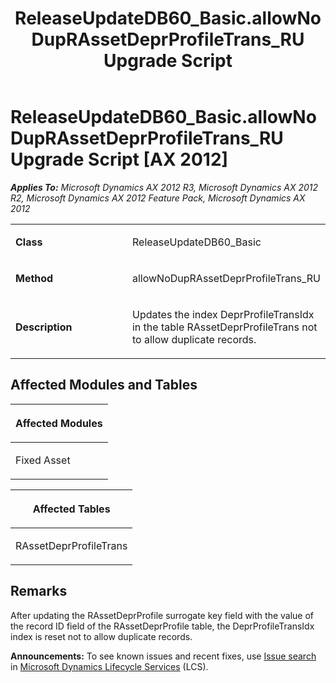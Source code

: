 ﻿---
title: ReleaseUpdateDB60_Basic.allowNoDupRAssetDeprProfileTrans_RU Upgrade Script
TOCTitle: ReleaseUpdateDB60_Basic.allowNoDupRAssetDeprProfileTrans_RU Upgrade Script
ms:assetid: 9d942324-15e7-e8d0-b912-5ba807c9d671
ms:mtpsurl: https://msdn.microsoft.com/en-us/library/JJ736629(v=AX.60)
ms:contentKeyID: 49710070
ms.date: 05/18/2015
mtps_version: v=AX.60
---

# ReleaseUpdateDB60\_Basic.allowNoDupRAssetDeprProfileTrans\_RU Upgrade Script [AX 2012]


_**Applies To:** Microsoft Dynamics AX 2012 R3, Microsoft Dynamics AX 2012 R2, Microsoft Dynamics AX 2012 Feature Pack, Microsoft Dynamics AX 2012_

<table>
<colgroup>
<col style="width: 50%" />
<col style="width: 50%" />
</colgroup>
<tbody>
<tr class="odd">
<td><p><strong>Class</strong></p></td>
<td><p>ReleaseUpdateDB60_Basic</p></td>
</tr>
<tr class="even">
<td><p><strong>Method</strong></p></td>
<td><p>allowNoDupRAssetDeprProfileTrans_RU</p></td>
</tr>
<tr class="odd">
<td><p><strong>Description</strong></p></td>
<td><p>Updates the index DeprProfileTransIdx in the table RAssetDeprProfileTrans not to allow duplicate records.</p></td>
</tr>
</tbody>
</table>


## Affected Modules and Tables

<table>
<colgroup>
<col style="width: 100%" />
</colgroup>
<thead>
<tr class="header">
<th><p>Affected Modules</p></th>
</tr>
</thead>
<tbody>
<tr class="odd">
<td><p>Fixed Asset</p></td>
</tr>
</tbody>
</table>


<table>
<colgroup>
<col style="width: 100%" />
</colgroup>
<thead>
<tr class="header">
<th><p>Affected Tables</p></th>
</tr>
</thead>
<tbody>
<tr class="odd">
<td><p>RAssetDeprProfileTrans</p></td>
</tr>
</tbody>
</table>


## Remarks

After updating the RAssetDeprProfile surrogate key field with the value of the record ID field of the RAssetDeprProfile table, the DeprProfileTransIdx index is reset not to allow duplicate records.

  
**Announcements:** To see known issues and recent fixes, use [Issue search](http://go.microsoft.com/fwlink/?linkid=389258) in [Microsoft Dynamics Lifecycle Services](http://go.microsoft.com/fwlink/?linkid=306505) (LCS).


